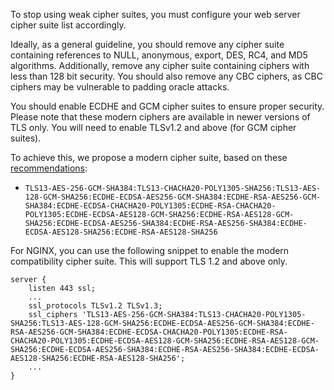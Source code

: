 To stop using weak cipher suites, you must configure your web server cipher suite list accordingly.

Ideally, as a general guideline, you should remove any cipher suite containing references to NULL, anonymous, export, DES, RC4, and MD5 algorithms. Additionally, remove any cipher suite containing ciphers with less than 128 bit security. You should also remove any CBC ciphers, as CBC ciphers may be vulnerable to padding oracle attacks. 

You should enable ECDHE and GCM cipher suites to ensure proper security. Please note that these modern ciphers are available in newer versions of TLS only. You will need to enable TLSv1.2 and above (for GCM cipher suites).

To achieve this, we propose a modern cipher suite, based on these [recommendations](https://blog.probely.com/how-to-deploy-modern-tls-in-2018-1b9a9cafc454):

  * `TLS13-AES-256-GCM-SHA384:TLS13-CHACHA20-POLY1305-SHA256:TLS13-AES-128-GCM-SHA256:ECDHE-ECDSA-AES256-GCM-SHA384:ECDHE-RSA-AES256-GCM-SHA384:ECDHE-ECDSA-CHACHA20-POLY1305:ECDHE-RSA-CHACHA20-POLY1305:ECDHE-ECDSA-AES128-GCM-SHA256:ECDHE-RSA-AES128-GCM-SHA256:ECDHE-ECDSA-AES256-SHA384:ECDHE-RSA-AES256-SHA384:ECDHE-ECDSA-AES128-SHA256:ECDHE-RSA-AES128-SHA256`

For NGINX, you can use the following snippet to enable the modern compatibility cipher suite. This will support TLS 1.2 and above only.

```
server {
    listen 443 ssl;
    ...
    ssl_protocols TLSv1.2 TLSv1.3;
    ssl_ciphers 'TLS13-AES-256-GCM-SHA384:TLS13-CHACHA20-POLY1305-SHA256:TLS13-AES-128-GCM-SHA256:ECDHE-ECDSA-AES256-GCM-SHA384:ECDHE-RSA-AES256-GCM-SHA384:ECDHE-ECDSA-CHACHA20-POLY1305:ECDHE-RSA-CHACHA20-POLY1305:ECDHE-ECDSA-AES128-GCM-SHA256:ECDHE-RSA-AES128-GCM-SHA256:ECDHE-ECDSA-AES256-SHA384:ECDHE-RSA-AES256-SHA384:ECDHE-ECDSA-AES128-SHA256:ECDHE-RSA-AES128-SHA256';
    ...
}
```